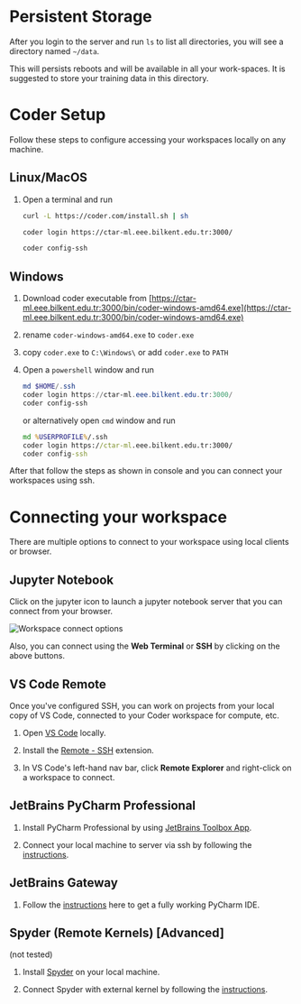 # Persistent Storage

After you login to the server and run `ls` to list all directories, you will see a directory named `~/data`. 

This will persists reboots and will be available in all your work-spaces. It is suggested to store your training data in this directory.

# Coder Setup

Follow these steps to configure accessing your workspaces locally on any machine.

## Linux/MacOS
1. Open a terminal and run

    ```bash
    curl -L https://coder.com/install.sh | sh
    
    coder login https://ctar-ml.eee.bilkent.edu.tr:3000/
    
    coder config-ssh
    ```

## Windows

1. Download coder executable from [https://ctar-ml.eee.bilkent.edu.tr:3000/bin/coder-windows-amd64.exe](https://ctar-ml.eee.bilkent.edu.tr:3000/bin/coder-windows-amd64.exe)

2. rename `coder-windows-amd64.exe` to `coder.exe`

3. copy `coder.exe` to `C:\Windows\` 
   or
   add `coder.exe` to `PATH`

4. Open a `powershell` window and run 

   ```powershell
   md $HOME/.ssh
   coder login https://ctar-ml.eee.bilkent.edu.tr:3000/
   coder config-ssh
   ```
   or alternatively open `cmd` window and run
   
   ```cmd
   md %USERPROFILE%/.ssh
   coder login https://ctar-ml.eee.bilkent.edu.tr:3000/
   coder config-ssh
   ```


After that follow the steps as shown in console and you can connect your workspaces using ssh.


# Connecting your workspace

There are multiple options to connect to your workspace using local clients or browser.

##  Jupyter Notebook

Click on the jupyter icon to launch a jupyter notebook server that you can connect from your browser.

![Workspace connect options](https://i.ibb.co/ZLCHXf1/workspace-connect.png)

Also, you can connect using the **Web Terminal** or **SSH** by clicking on the above buttons.

##  VS Code Remote

Once you've configured SSH, you can work on projects from your local copy of VS Code, connected to your Coder workspace for compute, etc.

1. Open [VS Code](https://code.visualstudio.com/download) locally.

2. Install the [Remote - SSH](https://marketplace.visualstudio.com/items?itemName=ms-vscode-remote.remote-ssh) extension.

3. In VS Code's left-hand nav bar, click **Remote Explorer** and right-click on a workspace to connect.

## JetBrains PyCharm Professional

1. Install PyCharm Professional by using [JetBrains Toolbox App](https://www.jetbrains.com/toolbox-app/).

2. Connect your local machine to server via ssh by following the [instructions](https://www.jetbrains.com/help/pycharm/configuring-remote-interpreters-via-ssh.html#prereq).

## JetBrains Gateway

1. Follow the [instructions](https://coder.com/docs/coder-oss/latest/ides/gateway) here to get a fully working PyCharm IDE.

## Spyder (Remote Kernels) [Advanced]
(not tested)

1. Install [Spyder](https://docs.spyder-ide.org/current/installation.html) on your local machine.

2. Connect Spyder with external kernel by following the [instructions](https://docs.spyder-ide.org/current/panes/ipythonconsole.html#using-external-kernels).







